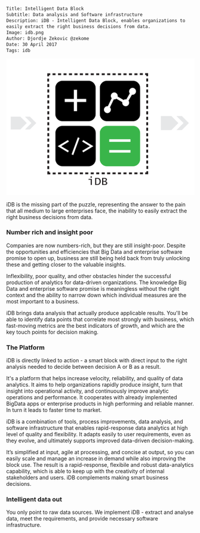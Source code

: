 ```.header
Title: Intelligent Data Block
Subtitle: Data analysis and Software infrastructure
Description: iDB - Intelligent Data Block, enables organizations to easily extract the right business decisions from data.
Image: idb.png
Author: Djordje Zekovic @zekome
Date: 30 April 2017
Tags: idb
```

![iDB - Intelligent Data Block](idb.png)

iDB is the missing part of the puzzle, representing the answer to the pain that all medium to large enterprises face, the inability to easily extract the right business decisions from data. 


### Number rich and insight poor

Companies are now numbers-rich, but they are still insight-poor. Despite the opportunities and efficiencies that Big Data and enterprise software promise to open up, business are still being held back from truly unlocking these and getting closer to the valuable insights. 

Inflexibility, poor quality, and other obstacles hinder the successful production of analytics for data-driven organizations. The knowledge Big Data and enterprise software promise is meaningless without the right context and the ability to narrow down which individual measures are the most important to a business. 

iDB brings data analysis that actually produce applicable results. You'll be able to identify data points that correlate most strongly with business, which fast-moving metrics are the best indicators of growth, and which are the key touch points for decision making.

### The Platform

iDB is directly linked to action - a smart block with direct input to the right analysis needed to decide between decision A or B as a result.

It's a platform that helps increase velocity, reliability, and quality of data analytics. It aims to help organizations rapidly produce insight, turn that insight into operational activity, and continuously improve analytic operations and performance. It cooperates with already implemented BigData apps or enterprise products in high performing and reliable manner. In turn it leads to faster time to market.

iDB is a combination of tools, process improvements, data analysis, and software infrastructure that enables rapid-response data analytics at high level of quality and flexibility. It adapts easily to user requirements, even as they evolve, and ultimately supports improved data-driven decision-making.

It’s simplified at input, agile at processing, and concise at output, so you can easily scale and manage an increase in demand while also improving the block use. The result is a rapid-response, flexibile and robust data-analytics capability, which is able to keep up with the creativity of internal stakeholders and users. iDB complements making smart business decisions.

### Intelligent data out

You only point to raw data sources. We implement iDB - extract and analyse data, meet the requirements, and provide necessary software infrastructure.

